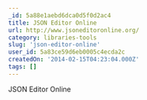 ```yaml
---
_id: 5a88e1aebd6dca0d5f0d2ac4
title: JSON Editor Online
url: http://www.jsoneditoronline.org/
category: libraries-tools
slug: 'json-editor-online'
user_id: 5a83ce59d6eb0005c4ecda2c
createdOn: '2014-02-15T04:23:04.000Z'
tags: []
---
```


JSON Editor Online
